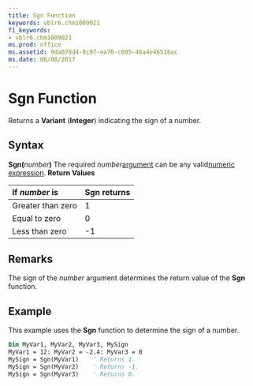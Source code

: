 ```yaml
---
title: Sgn Function
keywords: vblr6.chm1009021
f1_keywords:
- vblr6.chm1009021
ms.prod: office
ms.assetid: 9da078d4-8c97-ea76-c095-46a4e46518ac
ms.date: 06/08/2017
---
```



# Sgn Function



Returns a  **Variant** (**Integer**) indicating the sign of a number.

## Syntax

**Sgn(**_number_**)**
The required  _number_[argument](../../Glossary/vbe-glossary.md#argument) can be any valid[numeric expression](../../Glossary/vbe-glossary.md#numeric-expression).
 **Return Values**


|**If  _number_ is**|**Sgn returns**|
|:-----|:-----|
|Greater than zero|1|
|Equal to zero|0|
|Less than zero|-1|

## Remarks

The sign of the  _number_ argument determines the return value of the **Sgn** function.

## Example

This example uses the  **Sgn** function to determine the sign of a number.


```vb
Dim MyVar1, MyVar2, MyVar3, MySign
MyVar1 = 12: MyVar2 = -2.4: MyVar3 = 0
MySign = Sgn(MyVar1)    ' Returns 1.
MySign = Sgn(MyVar2)    ' Returns -1.
MySign = Sgn(MyVar3)    ' Returns 0.
```


